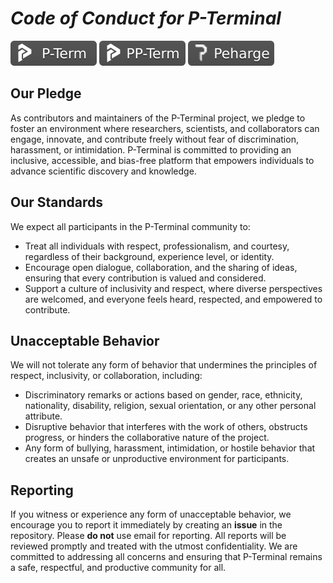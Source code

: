 # **_Code of Conduct for P-Terminal_**

<p align="left">
    <img src="./icons/p-term-banner-3.svg" alt="peharge"/>
    <img src="./icons/pp-term-banner-3.svg" alt="peharge"/>
    <img src="./icons/peharge-banner-3.svg" alt="peharge"/>
</p>

## Our Pledge
As contributors and maintainers of the P-Terminal project, we pledge to foster an environment where researchers, scientists, and collaborators can engage, innovate, and contribute freely without fear of discrimination, harassment, or intimidation. P-Terminal is committed to providing an inclusive, accessible, and bias-free platform that empowers individuals to advance scientific discovery and knowledge.

## Our Standards
We expect all participants in the P-Terminal community to:

- Treat all individuals with respect, professionalism, and courtesy, regardless of their background, experience level, or identity.
- Encourage open dialogue, collaboration, and the sharing of ideas, ensuring that every contribution is valued and considered.
- Support a culture of inclusivity and respect, where diverse perspectives are welcomed, and everyone feels heard, respected, and empowered to contribute.

## Unacceptable Behavior
We will not tolerate any form of behavior that undermines the principles of respect, inclusivity, or collaboration, including:

- Discriminatory remarks or actions based on gender, race, ethnicity, nationality, disability, religion, sexual orientation, or any other personal attribute.
- Disruptive behavior that interferes with the work of others, obstructs progress, or hinders the collaborative nature of the project.
- Any form of bullying, harassment, intimidation, or hostile behavior that creates an unsafe or unproductive environment for participants.

## Reporting
If you witness or experience any form of unacceptable behavior, we encourage you to report it immediately by creating an **issue** in the repository. Please **do not** use email for reporting. All reports will be reviewed promptly and treated with the utmost confidentiality. We are committed to addressing all concerns and ensuring that P-Terminal remains a safe, respectful, and productive community for all.